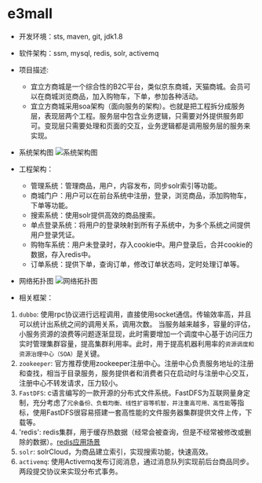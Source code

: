 # e3mall
- 开发环境：sts, maven, git, jdk1.8
- 软件架构：ssm, mysql, redis, solr, activemq
- 项目描述:
	- 宜立方商城是一个综合性的B2C平台，类似京东商城，天猫商城。会员可以在商城浏览商品，加入购物车，下单，参加各种活动。
	- 宜立方商城采用soa架构（面向服务的架构）。也就是把工程拆分成服务层，表现层两个工程。服务层中包含业务逻辑，只需要对外提供服务即可。变现层只需要处理和页面的交互，业务逻辑都是调用服务层的服务来实现。

- 系统架构图
![系统架构图](https://img-blog.csdn.net/20180404010221510?watermark/2/text/aHR0cHM6Ly9ibG9nLmNzZG4ubmV0L05vclJpbkluVGhlU2t5/font/5a6L5L2T/fontsize/400/fill/I0JBQkFCMA==/dissolve/70)

- 工程架构：
	- 管理系统：管理商品，用户，内容发布，同步solr索引等功能。
	- 商城门户：用户可以在前台系统中注册，登录，浏览商品，添加购物车，下单等功能。
	- 搜索系统：使用solr提供高效的商品搜索。
	- 单点登录系统：将用户的登录映射到所有子系统中，为多个系统之间提供用户登录凭证。
	- 购物车系统：用户未登录时，存入cookie中。用户登录后，合并cookie的数据，存入redis中。
	- 订单系统：提供下单，查询订单，修改订单状态吗，定时处理订单等。

- 网络拓扑图
![网络拓扑图](https://img-blog.csdn.net/20180404010326124?watermark/2/text/aHR0cHM6Ly9ibG9nLmNzZG4ubmV0L05vclJpbkluVGhlU2t5/font/5a6L5L2T/fontsize/400/fill/I0JBQkFCMA==/dissolve/70)

- 相关框架：
1. `dubbo`: 使用rpc协议进行远程调用，直接使用socket通信。传输效率高，并且可以统计出系统之间的调用关系，调用次数。
当服务越来越多，容量的评估，小服务资源的浪费等问题逐渐显现，此时需要增加一个调度中心基于访问压力实时管理集群容量，提高集群利用率。此时，用于提高机器利用率的`资源调度和资源治理中心（SOA）`是关键。
2. `zookeeper`: 官方推荐使用zookeeper注册中心。注册中心负责服务地址的注册和查找，相当于目录服务，服务提供者和消费者只在启动时与注册中心交互，注册中心不转发请求，压力较小。
3. `FastDFS`: c语言编写的一款开源的分布式文件系统。FastDFS为互联网量身定制，充分考虑了`冗余备份、负载均衡、线性扩容等机智，并注重高可用、高性能`等指标，使用FastDFS很容易搭建一套高性能的文件服务器集群提供文件上传，下载等。
4. 'redis': redis集群，用于缓存热数据（经常会被查询，但是不经常被修改或删除的数据）。[redis应用场景](https://www.cnblogs.com/NiceCui/p/7794659.html)
5. `solr`: solrCloud，为商品建立索引，实现搜索功能，快速高效。
6. `activemq`: 使用Activemq发布订阅消息，通过消息队列实现前后台商品同步。两段提交协议来实现分布式事务。